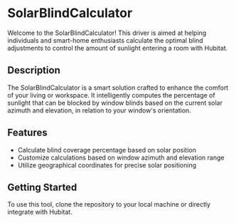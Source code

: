 # SolarBlindCalculator

Welcome to the SolarBlindCalculator! This driver is aimed at helping individuals and smart-home enthusiasts calculate the optimal blind adjustments to control the amount of sunlight entering a room with Hubitat.

## Description

The SolarBlindCalculator is a smart solution crafted to enhance the comfort of your living or workspace. It intelligently computes the percentage of sunlight that can be blocked by window blinds based on the current solar azimuth and elevation, in relation to your window's orientation.

## Features

- Calculate blind coverage percentage based on solar position
- Customize calculations based on window azimuth and elevation range
- Utilize geographical coordinates for precise solar positioning

## Getting Started

To use this tool, clone the repository to your local machine or directly integrate with Hubitat.
